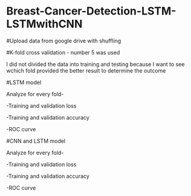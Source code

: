 # Breast-Cancer-Detection-LSTM-LSTMwithCNN


#Upload data from google drive with shuffling

#K-fold cross validation - number 5 was used

I did not divided the data into training and testing because I want to see wchich fold provided the better result to determine the outcome

#LSTM model

Analyze for every fold-

-Training and validation loss

-Training and validation accuracy

-ROC curve


#CNN and LSTM model

Analyze for every fold-

-Training and validation loss

-Training and validation accuracy

-ROC curve

